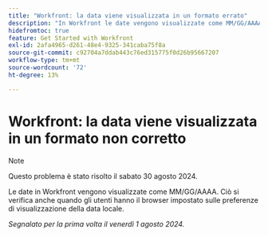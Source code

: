 ```yaml
---
title: "Workfront: la data viene visualizzata in un formato errato"
description: "In Workfront le date vengono visualizzate come MM/GG/AAAA. Questo vale anche quando gli utenti hanno il browser impostato sulle preferenze di visualizzazione della data locale."
hidefromtoc: true
feature: Get Started with Workfront
exl-id: 2afa4965-d261-48e4-9325-341caba75f8a
source-git-commit: c92704a7ddab443c76ed315775f0d26b95667207
workflow-type: tm+mt
source-wordcount: '72'
ht-degree: 13%

---
```


# Workfront: la data viene visualizzata in un formato non corretto

>[!NOTE]
>
>Questo problema è stato risolto il sabato 30 agosto 2024.

Le date in Workfront vengono visualizzate come MM/GG/AAAA. Ciò si verifica anche quando gli utenti hanno il browser impostato sulle preferenze di visualizzazione della data locale.

_Segnalato per la prima volta il venerdì 1 agosto 2024._
